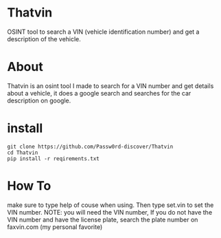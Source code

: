 # Thatvin
OSINT tool to search a VIN (vehicle identification number) and get a description of the vehicle.

# About
Thatvin is an osint tool I made to search for a VIN number and get details about a vehicle, it does a google search and searches for the car description on google.

# install
```
git clone https://github.com/Passw0rd-discover/Thatvin
cd Thatvin
pip install -r reqirements.txt
```

# How To
make sure to type help of couse when using. Then type set.vin to set the VIN number.
NOTE: you will need the VIN number, If you do not have the VIN number and have the license plate, search the plate number on faxvin.com (my personal favorite)
